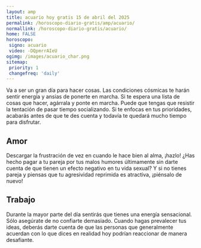 ```yaml
---
layout: amp
title: acuario hoy gratis 15 de abril del 2025 
permalink: /horoscopo-diario-gratis/amp/acuario/
normallink: /horoscopo-diario-gratis/acuario/
home: FALSE
horoscopo:
 signo: acuario
 video: -DQpmrrAIeU
ogimg: /images/acuario_char.png
sitemap:
 priority: 1
 changefreq: 'daily'
---
```



Va a ser un gran día para hacer cosas. Las condiciones cósmicas te harán sentir energía y ansias de ponerte en marcha. Si te espera una lista de cosas que hacer, agárrala y ponte en marcha. Puede que tengas que resistir la tentación de pasar tiempo socializando. Si te enfocas en tus prioridades, acabarás antes de que te des cuenta y todavía te quedará mucho tiempo para disfrutar.

## Amor

Descargar la frustración de vez en cuando le hace bien al alma, ¡hazlo! ¿Has hecho pagar a tu pareja por tus malos humores últimamente sin darte cuenta de que tienen un efecto negativo en tu vida sexual? Y si no tienes pareja y piensas que tu agresividad reprimida es atractiva, ¡piénsalo de nuevo!

## Trabajo

Durante la mayor parte del día sentirás que tienes una energía sensacional. Sólo asegúrate de no confiarte demasiado. Cuando hagas prevalecer tus ideas, deberás darte cuenta de que las personas que generalmente acuerdan con lo que dices en realidad hoy podrían reaccionar de manera desafiante.